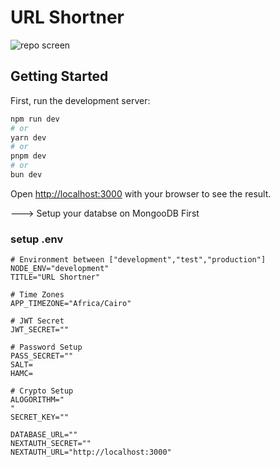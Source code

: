 # URL Shortner
![repo screen](https://github.com/user-attachments/assets/870e421a-6194-44c1-88e4-ac13b9d422fc)

## Getting Started

First, run the development server:

```bash
npm run dev
# or
yarn dev
# or
pnpm dev
# or
bun dev
```

Open [http://localhost:3000](http://localhost:3000) with your browser to see the result.

---> Setup your databse on MongooDB First

### setup .env

```
# Environment between ["development","test","production"]
NODE_ENV="development"
TITLE="URL Shortner"

# Time Zones
APP_TIMEZONE="Africa/Cairo"

# JWT Secret
JWT_SECRET=""

# Password Setup
PASS_SECRET=""
SALT=
HAMC=

# Crypto Setup
ALOGORITHM="
"
SECRET_KEY=""

DATABASE_URL=""
NEXTAUTH_SECRET=""
NEXTAUTH_URL="http://localhost:3000"

```
